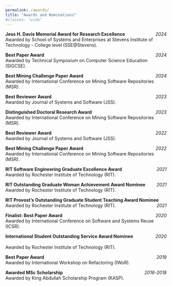```yaml
---
permalink: /awards/
title: "Awards and Nominations"
#classes: "wide"
---
```


**Jess H. Davis Memorial Award for Research Excellence** <span style="float:right;"> *2024* </span> 
    <br>Awarded by School of Systems and Enterprises at Stevens Institute of Technology - College level (SSE@Stevens). 

**Best Paper Award** <span style="float:right;"> *2024* </span> 
    <br>Awarded by Technical Symposium on Computer Science Education (SIGCSE). 

**Best Mining Challenge Paper Award** <span style="float:right;"> *2024* </span>
    <br>Awarded by International Conference on Mining Software Repositories (MSR). 
 
**Best Reviewer Award** <span style="float:right;"> *2023* </span>
    <br>Awarded by Journal of Systems and Software (JSS).  


**Distinguished Doctoral Research Award** <span style="float:right;"> *2023* </span>
    <br>Awarded by International Conference on Mining Software Repositories (MSR). 

**Best Reviewer Award** <span style="float:right;"> *2022* </span>
    <br>Awarded by Journal of Systems and Software (JSS).  

**Best Mining Challenge Paper Award** <span style="float:right;"> *2022* </span>
    <br>Awarded by International Conference on Mining Software Repositories (MSR).  

**RIT Software Engineering Graduate Excellence Award** <span style="float:right;"> *2021* </span>
    <br>Awarded by Rochester Institute of Technology (RIT).  

**RIT Outstanding Graduate Woman Achievement Award Nominee** <span style="float:right;"> *2021* </span>
    <br>Awarded by Rochester Institute of Technology (RIT).  

**RIT Provost’s Outstanding Graduate Student Teaching Award Nominee** <span style="float:right;"> *2021* </span>
    <br>Awarded by Rochester Institute of Technology (RIT).  


**Finalist: Best Paper Award**  <span style="float:right;"> *2020* </span>
    <br>Awarded by International Conference on Software and Systems Reuse (ICSR).


**International Student Outstanding Service Award Nominee** <span style="float:right;"> *2020* </span>  
    <br>Awarded by Rochester Institute of Technology (RIT). 


**Best Paper Award** <span style="float:right;"> *2019* </span> 
    <br>Awarded by International Workshop on Refactoring (IWoR). 


**Awarded MSc Scholarship** <span style="float:right;"> *2016-2018* </span> 
    <br>Awarded by King Abdullah Scholarship Program (KASP). 
